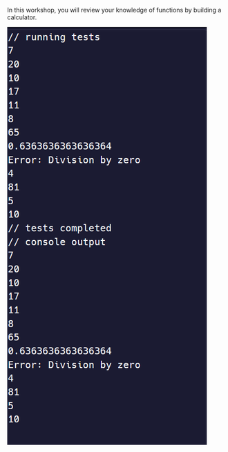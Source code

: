 In this workshop, you will review your knowledge of functions by building a calculator.

![alt text](image.png)